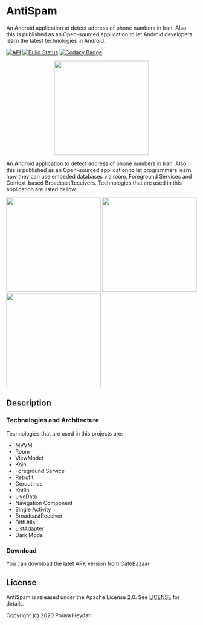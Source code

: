 # AntiSpam
An Android application to detect address of phone numbers in Iran. Also this is published as an Open-sourced application to let Android developers learn the latest technologies in Android.

[![API](https://img.shields.io/badge/API-21%2B-brightgreen.svg?style=flat)](https://android-arsenal.com/api?level=21)
[![Build Status](https://travis-ci.org/SirLordPouya/AntiSpam.svg?branch=master)](https://travis-ci.org/SirLordPouya/AntiSpam)
[![Codacy Badge](https://app.codacy.com/project/badge/Grade/09f2b1b06a6a40a2b6e97a638d3caa6c)](https://www.codacy.com/manual/SirLordPouya/AntiSpam?utm_source=github.com&amp;utm_medium=referral&amp;utm_content=SirLordPouya/AntiSpam&amp;utm_campaign=Badge_Grade)
<p align="center">
<img src="https://raw.githubusercontent.com/SirLordPouya/AntiSpam/master/pics/icon.png" width="250">
</p>

An Android application to detect address of phone numbers in Iran. Also this is published as an Open-sourced application to let programmers learn how they can use embeded databases via room, Foreground Services and Context-based BroadcastReceivers.
Technologies that are used in this application are listed bellow

<img src="https://raw.githubusercontent.com/SirLordPouya/AntiSpam/master/pics/Screenshot_1.png" width="250"> <img src="https://raw.githubusercontent.com/SirLordPouya/AntiSpam/master/pics/Screenshot_2.png" width="250"> <img src="https://raw.githubusercontent.com/SirLordPouya/AntiSpam/master/pics/Screenshot_3.png" width="250">

## Description

### Technologies and Architecture

Technologies that are used in this projects are:

*   MVVM
*   Room
*   ViewModel
*   Koin
*   Foreground Service
*   Retrofit
*   Coroutines
*   Kotlin
*   LiveData
*   Navigation Component
*   Single Activity
*   BroadcastReceiver
*   DiffUtils
*   ListAdapter
*   Dark Mode

### Download

You can download the latet APK version from [CafeBazaar](https://cafebazaar.ir/app/ir.apptune.antispam)

## License

AntiSpam is released under the Apache License 2.0. See [LICENSE](https://github.com/SirLordPouya/AntiSpam/blob/master/LICENSE.md) for details.

Copyright (c) 2020 Pouya Heydari
